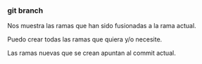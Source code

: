 ### git branch
Nos muestra las ramas que han sido fusionadas a la rama actual.

Puedo crear todas las ramas que quiera y/o necesite.

Las ramas nuevas que se crean apuntan al commit actual.
